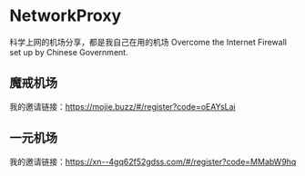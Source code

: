 # NetworkProxy
科学上网的机场分享，都是我自己在用的机场
Overcome the Internet Firewall set up by Chinese Government.
## 魔戒机场
我的邀请链接：https://mojie.buzz/#/register?code=oEAYsLai
## 一元机场
我的邀请链接：https://xn--4gq62f52gdss.com/#/register?code=MMabW9hq
